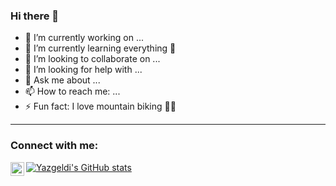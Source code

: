 ### Hi there 👋

- 🔭 I’m currently working on ...
- 🌱 I’m currently learning everything 🤣
- 👯 I’m looking to collaborate on ...
- 🤔 I’m looking for help with ...
- 💬 Ask me about ...
- 📫 How to reach me: ...
- ⚡ Fun fact: I love mountain biking 🚵‍♀

---

### Connect with me:

[<img align="left" alt="codeSTACKr | LinkedIn" width="22px" src="https://cdn.jsdelivr.net/npm/simple-icons@v3/icons/linkedin.svg" />][linkedin]

[linkedin]: https://linkedin.com/in/yazgeldi-hojayev-733348208/

[![Yazgeldi's GitHub stats](https://github-readme-stats.vercel.app/api?username=yazgeldigithub)](https://github.com/yazgeldigithub/github-readme-stats)

